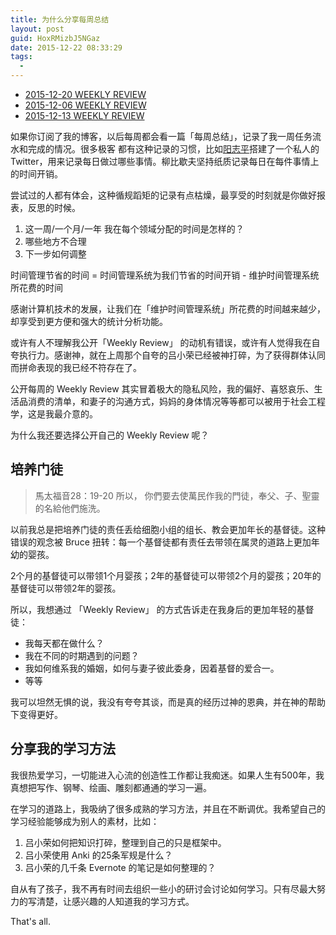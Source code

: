 ```yaml
---
title: 为什么分享每周总结
layout: post
guid: HoxRMizbJ5NGaz
date: 2015-12-22 08:33:29
tags:
  - 
---
```


* [2015-12-20 WEEKLY REVIEW](http://mednoter.com/weekly-review-2015-12-20.html)
* [2015-12-06 WEEKLY REVIEW](http://mednoter.com/weekly-performance-2015-12-06.html)
* [2015-12-13 WEEKLY REVIEW](http://mednoter.com/weekly-performance-2015-12-13.html)


如果你订阅了我的博客，以后每周都会看一篇「每周总结」，记录了我一周任务流水和完成的情况。很多极客 都有这种记录的习惯，比如[阳志平](http://www.yangzhiping.com)搭建了一个私人的 Twitter，用来记录每日做过哪些事情。柳比歇夫坚持纸质记录每日在每件事情上的时间开销。

尝试过的人都有体会，这种循规蹈矩的记录有点枯燥，最享受的时刻就是你做好报表，反思的时候。

1. 这一周/一个月/一年 我在每个领域分配的时间是怎样的？
2. 哪些地方不合理
3. 下一步如何调整


时间管理节省的时间 = 时间管理系统为我们节省的时间开销 - 维护时间管理系统所花费的时间

感谢计算机技术的发展，让我们在「维护时间管理系统」所花费的时间越来越少，却享受到更方便和强大的统计分析功能。

或许有人不理解我公开「Weekly Review」 的动机有错误，或许有人觉得我在自夸执行力。感谢神，就在上周那个自夸的吕小荣已经被神打碎，为了获得群体认同而拼命表现的我已经不符存在了。

公开每周的 Weekly Review 其实冒着极大的隐私风险，我的偏好、喜怒哀乐、生活品消费的清单，和妻子的沟通方式，妈妈的身体情况等等都可以被用于社会工程学，这是我最介意的。

为什么我还要选择公开自己的 Weekly Review 呢？

## 培养门徒

> 馬太福音28：19-20 所以， 你們要去使萬民作我的門徒，奉父、子、聖靈的名給他們施洗。

以前我总是把培养门徒的责任丢给细胞小组的组长、教会更加年长的基督徒。这种错误的观念被 Bruce 扭转：每一个基督徒都有责任去带领在属灵的道路上更加年幼的婴孩。

2个月的基督徒可以带领1个月婴孩；2年的基督徒可以带领2个月的婴孩；20年的基督徒可以带领2年的婴孩。

所以，我想通过 「Weekly Review」 的方式告诉走在我身后的更加年轻的基督徒：

* 我每天都在做什么？
* 我在不同的时期遇到的问题？
* 我如何维系我的婚姻，如何与妻子彼此委身，因着基督的爱合一。
* 等等

我可以坦然无惧的说，我没有夸夸其谈，而是真的经历过神的恩典，并在神的帮助下变得更好。

## 分享我的学习方法

我很热爱学习，一切能进入心流的创造性工作都让我痴迷。如果人生有500年，我真想把写作、钢琴、绘画、雕刻都通通的学习一遍。

在学习的道路上，我吸纳了很多成熟的学习方法，并且在不断调优。我希望自己的学习经验能够成为别人的素材，比如：

1. 吕小荣如何把知识打碎，整理到自己的只是框架中。
2. 吕小荣使用 Anki 的25条军规是什么？
3. 吕小荣的几千条 Evernote 的笔记是如何整理的？

自从有了孩子，我不再有时间去组织一些小的研讨会讨论如何学习。只有尽最大努力的写清楚，让感兴趣的人知道我的学习方式。


That's all.
